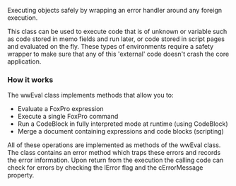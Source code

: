 ﻿Executing objects safely by wrapping an error handler around any foreign execution.

This class can be used to execute code that is of unknown or variable such as code stored in memo fields and run later, or code stored in script pages and evaluated on the fly. These types of environments require a safety wrapper to make sure that any of this 'external' code doesn't crash the core application.

### How it works
The wwEval class implements methods that allow you to:

* Evaluate a FoxPro expression
* Execute a single FoxPro command
* Run a CodeBlock in fully interpreted mode at runtime (using CodeBlock)
* Merge a document containing expressions and code blocks (scripting)

All of these operations are implemented as methods of the wwEval class. The class contains an error method which traps these errors and records the error information. Upon return from the execution the calling code can check for errors by checking the lError flag and the cErrorMessage property.